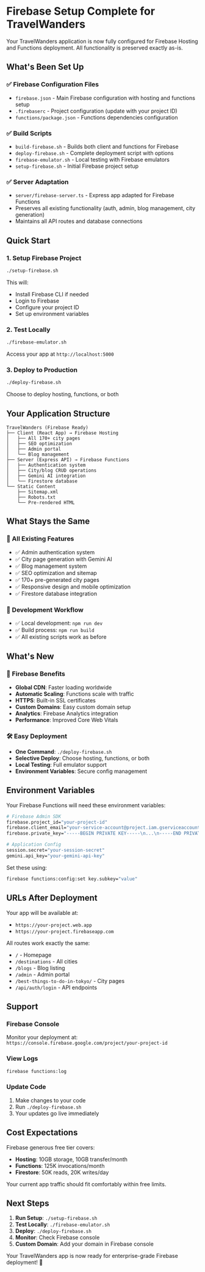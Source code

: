# Firebase Setup Complete for TravelWanders

Your TravelWanders application is now fully configured for Firebase Hosting and Functions deployment. All functionality is preserved exactly as-is.

## What's Been Set Up

### ✅ Firebase Configuration Files
- `firebase.json` - Main Firebase configuration with hosting and functions setup
- `.firebaserc` - Project configuration (update with your project ID)
- `functions/package.json` - Functions dependencies configuration

### ✅ Build Scripts
- `build-firebase.sh` - Builds both client and functions for Firebase
- `deploy-firebase.sh` - Complete deployment script with options
- `firebase-emulator.sh` - Local testing with Firebase emulators
- `setup-firebase.sh` - Initial Firebase project setup

### ✅ Server Adaptation
- `server/firebase-server.ts` - Express app adapted for Firebase Functions
- Preserves all existing functionality (auth, admin, blog management, city generation)
- Maintains all API routes and database connections

## Quick Start

### 1. Setup Firebase Project
```bash
./setup-firebase.sh
```
This will:
- Install Firebase CLI if needed
- Login to Firebase
- Configure your project ID
- Set up environment variables

### 2. Test Locally
```bash
./firebase-emulator.sh
```
Access your app at `http://localhost:5000`

### 3. Deploy to Production
```bash
./deploy-firebase.sh
```
Choose to deploy hosting, functions, or both

## Your Application Structure

```
TravelWanders (Firebase Ready)
├── Client (React App) → Firebase Hosting
│   ├── All 170+ city pages
│   ├── SEO optimization
│   ├── Admin portal
│   └── Blog management
├── Server (Express API) → Firebase Functions
│   ├── Authentication system
│   ├── City/blog CRUD operations
│   ├── Gemini AI integration
│   └── Firestore database
└── Static Content
    ├── Sitemap.xml
    ├── Robots.txt
    └── Pre-rendered HTML
```

## What Stays the Same

### 🔄 All Existing Features
- ✅ Admin authentication system
- ✅ City page generation with Gemini AI
- ✅ Blog management system
- ✅ SEO optimization and sitemap
- ✅ 170+ pre-generated city pages
- ✅ Responsive design and mobile optimization
- ✅ Firestore database integration

### 🔄 Development Workflow
- ✅ Local development: `npm run dev`
- ✅ Build process: `npm run build`
- ✅ All existing scripts work as before

## What's New

### 🚀 Firebase Benefits
- **Global CDN**: Faster loading worldwide
- **Automatic Scaling**: Functions scale with traffic
- **HTTPS**: Built-in SSL certificates
- **Custom Domains**: Easy custom domain setup
- **Analytics**: Firebase Analytics integration
- **Performance**: Improved Core Web Vitals

### 🛠️ Easy Deployment
- **One Command**: `./deploy-firebase.sh`
- **Selective Deploy**: Choose hosting, functions, or both
- **Local Testing**: Full emulator support
- **Environment Variables**: Secure config management

## Environment Variables

Your Firebase Functions will need these environment variables:

```bash
# Firebase Admin SDK
firebase.project_id="your-project-id"
firebase.client_email="your-service-account@project.iam.gserviceaccount.com"
firebase.private_key="-----BEGIN PRIVATE KEY-----\n...\n-----END PRIVATE KEY-----"

# Application Config
session.secret="your-session-secret"
gemini.api_key="your-gemini-api-key"
```

Set these using:
```bash
firebase functions:config:set key.subkey="value"
```

## URLs After Deployment

Your app will be available at:
- `https://your-project.web.app`
- `https://your-project.firebaseapp.com`

All routes work exactly the same:
- `/` - Homepage
- `/destinations` - All cities
- `/blogs` - Blog listing
- `/admin` - Admin portal
- `/best-things-to-do-in-tokyo/` - City pages
- `/api/auth/login` - API endpoints

## Support

### Firebase Console
Monitor your deployment at:
`https://console.firebase.google.com/project/your-project-id`

### View Logs
```bash
firebase functions:log
```

### Update Code
1. Make changes to your code
2. Run `./deploy-firebase.sh`
3. Your updates go live immediately

## Cost Expectations

Firebase generous free tier covers:
- **Hosting**: 10GB storage, 10GB transfer/month
- **Functions**: 125K invocations/month
- **Firestore**: 50K reads, 20K writes/day

Your current app traffic should fit comfortably within free limits.

## Next Steps

1. **Run Setup**: `./setup-firebase.sh`
2. **Test Locally**: `./firebase-emulator.sh`
3. **Deploy**: `./deploy-firebase.sh`
4. **Monitor**: Check Firebase console
5. **Custom Domain**: Add your domain in Firebase console

Your TravelWanders app is now ready for enterprise-grade Firebase deployment! 🚀